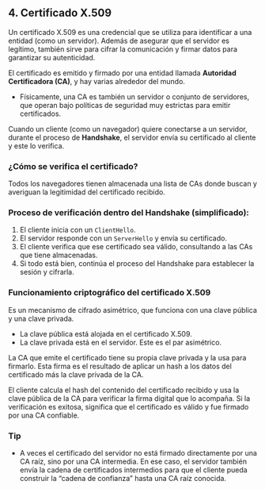 ## 4. Certificado X.509

Un certificado X.509 es una credencial que se utiliza para identificar a una entidad (como un servidor). Además de asegurar que el servidor es legítimo, también sirve para cifrar la comunicación y firmar datos para garantizar su autenticidad.

El certificado es emitido y firmado por una entidad llamada **Autoridad Certificadora (CA)**, y hay varias alrededor del mundo.

- Físicamente, una CA es también un servidor o conjunto de servidores, que operan bajo políticas de seguridad muy estrictas para emitir certificados.

Cuando un cliente (como un navegador) quiere conectarse a un servidor, durante el proceso de **Handshake**, el servidor envía su certificado al cliente y este lo verifica.

### ¿Cómo se verifica el certificado?

Todos los navegadores tienen almacenada una lista de CAs donde buscan y averiguan la legitimidad del certificado recibido.

### Proceso de verificación dentro del Handshake (simplificado):

1. El cliente inicia con un `ClientHello`.  
2. El servidor responde con un `ServerHello` y envía su certificado.  
3. El cliente verifica que ese certificado sea válido, consultando a las CAs que tiene almacenadas.  
4. Si todo está bien, continúa el proceso del Handshake para establecer la sesión y cifrarla.

### Funcionamiento criptográfico del certificado X.509

Es un mecanismo de cifrado asimétrico, que funciona con una clave pública y una clave privada.

- La clave pública está alojada en el certificado X.509.  
- La clave privada está en el servidor. Este es el par asimétrico.

La CA que emite el certificado tiene su propia clave privada y la usa para firmarlo. Esta firma es el resultado de aplicar un hash a los datos del certificado más la clave privada de la CA.

El cliente calcula el hash del contenido del certificado recibido y usa la clave pública de la CA para verificar la firma digital que lo acompaña. Si la verificación es exitosa, significa que el certificado es válido y fue firmado por una CA confiable.

### Tip

- A veces el certificado del servidor no está firmado directamente por una CA raíz, sino por una CA intermedia. En ese caso, el servidor también envía la cadena de certificados intermedios para que el cliente pueda construir la “cadena de confianza” hasta una CA raíz conocida.
